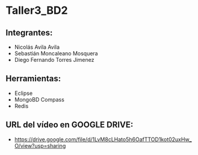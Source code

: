 # Taller3_BD2

## Integrantes:
- Nicolás Avila Avila
- Sebastián Moncaleano Mosquera
- Diego Fernando Torres Jimenez

## Herramientas:
- Eclipse
- MongoBD Compass
- Redis

## URL del vídeo en GOOGLE DRIVE:
- https://drive.google.com/file/d/1LvM8cLHato5h6OafTTOD1kot02uxHw_O/view?usp=sharing
